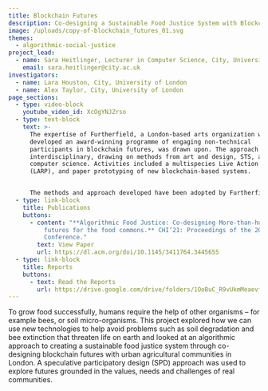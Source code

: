 ```yaml
---
title: Blockchain Futures
description: Co-designing a Sustainable Food Justice System with Blockchain Futures
image: /uploads/copy-of-blockchain_futures_01.svg
themes:
  - algorithmic-social-justice
project_lead:
  - name: Sara Heitlinger, Lecturer in Computer Science, City, University of London
    email: sara.heitlinger@city.ac.uk
investigators:
  - name: Lara Houston, City, University of London
  - name: Alex Taylor, City, University of London
page_sections:
  - type: video-block
    youtube_video_id: XcOgYNJZrso
  - type: text-block
    text: >-
      The expertise of Furtherfield, a London-based arts organization who have
      developed an award-winning programme of engaging non-technical
      participants in blockchain futures, was drawn upon. The approach was
      interdisciplinary, drawing on methods from art and design, STS, and
      computer science. Activities included a multispecies Live Action Role Play
      (LARP), and paper prototyping of new blockchain-based systems.


      The methods and approach developed have been adopted by Furtherfield, as part of their programming and through their work on the EU-funded Creatures project. In this work they continue to engage with diverse citizens on issues of equality, participation, and ecology. Future activities include a paper for Big Data and Society and a book on More-than-human smart cities.
  - type: link-block
    title: Publications
    buttons:
      - content: "**Algorithmic Food Justice: Co-designing More-than-human blockchain
          futures for the food commons.** CHI’21: Proceedings of the 2021 CHI
          Conference."
        text: View Paper
        url: https://dl.acm.org/doi/10.1145/3411764.3445655
  - type: link-block
    title: Reports
    buttons:
      - text: Read the Reports
        url: https://drive.google.com/drive/folders/1OoBuC_R9vUkmMeaevf-nq9oFuByyxCt5?usp=sharing
---
```

To grow food successfully, humans require the help of other organisms – for example bees, or soil micro-organisms. This project explored how we can use new technologies to help avoid problems such as soil degradation and bee extinction that threaten life on earth and looked at an algorithmic approach to creating a sustainable food justice system through co-designing blockchain futures with urban agricultural communities in London. A speculative participatory design (SPD) approach was used to explore futures grounded in the values, needs and challenges of real communities.